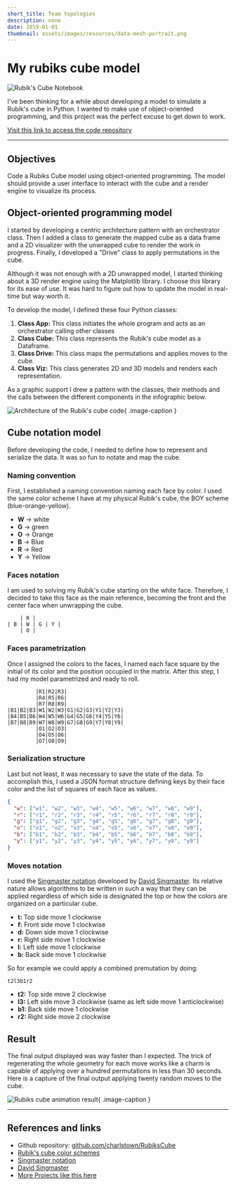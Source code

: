 ```yaml
---
short_title: Team topologies
description: none
date: 2019-01-01
thumbnail: assets/images/resources/data-mesh-portrait.png
---
```


# My rubiks cube model

![Rubik's Cube Notebook](../assets/images/projects/RubiksCubeMockup.png)

I've been thinking for a while about developing a model to simulate a Rubik's cube in Python. I wanted to make use of object-oriented programming, and this project was the perfect excuse to get down to work.

[Visit this link to access the code repository](https://github.com/charlstown/RubiksCube)

---

## Objectives
Code a Rubiks Cube model using object-oriented programming. The model should provide a user interface to interact with the cube and a render engine to visualize its process.


## Object-oriented programming model
I started by developing a centric architecture pattern with an orchestrator class. Then I added a class to generate the mapped cube as a data frame and a 2D visualizer with the unwrapped cube to render the work in progress. Finally, I developed a "Drive" class to apply permutations in the cube.

Although it was not enough with a 2D unwrapped model, I started thinking about a 3D render engine using the Matplotlib library. I choose this library for its ease of use. It was hard to figure out how to update the model in real-time but way worth it.

To develop the model, I defined these four Python classes:

1. **Class App:** This class initiates the whole program and acts as an orchestrator calling other classes
2. **Class Cube:** This class represents the Rubik's cube model as a Dataframe.
3. **Class Drive:** This class maps the permutations and applies moves to the cube.
4. **Class Viz:** This class generates 2D and 3D models and renders each representation.

As a graphic support I drew a pattern with the classes, their methods and the calls between the different components in the infographic below.

![Architecture of the Rubik's cube code](../assets/images/projects/AbstractSyntaxTree.png){ .image-caption }


## Cube notation model
Before developing the code, I needed to define how to represent and serialize the data. It was so fun to notate and map the cube.

### Naming convention
First, I established a naming convention naming each face by color. I used the same color scheme I have at my physical Rubik's cube, the BOY scheme (blue-orange-yellow).

- **W** -> white
- **G** -> green
- **O** -> Orange
- **B** -> Blue
- **R** -> Red
- **Y** -> Yellow

### Faces notation
I am used to solving my Rubik's cube starting on the white face. Therefore, I decided to take this face as the main reference, becoming the front and the center face when unwrapping the cube.

```
	| R |
| B | W | G | Y |
	| O |
```

### Faces parametrization
Once I assigned the colors to the faces, I named each face square by the initial of its color and the position occupied in the matrix. After this step, I had my model parametrized and ready to roll.

```
         |R1|R2|R3|
         |R4|R5|R6|
         |R7|R8|R9|
|B1|B2|B3|W1|W2|W3|G1|G2|G3|Y1|Y2|Y3|
|B4|B5|B6|W4|W5|W6|G4|G5|G6|Y4|Y5|Y6|
|B7|B8|B9|W7|W8|W9|G7|G8|G9|Y7|Y8|Y9|
         |O1|O2|O3|
         |O4|O5|O6|
         |O7|O8|O9|
```

### Serialization structure
Last but not least, it was necessary to save the state of the data. To accomplish this, I used a JSON format structure defining keys by their face color and the list of squares of each face as values.

```json
{
  "w": ["w1", "w2", "w3", "w4", "w5", "w6", "w7", "w8", "w9"],
  "r": ["r1", "r2", "r3", "r4", "r5", "r6", "r7", "r8", "r9"],
  "g": ["g1", "g2", "g3", "g4", "g5", "g6", "g7", "g8", "g9"],
  "o": ["o1", "o2", "o3", "o4", "o5", "o6", "o7", "o8", "o9"],
  "b": ["b1", "b2", "b3", "b4", "b5", "b6", "b7", "b8", "b9"],
  "y": ["y1", "y2", "y3", "y4", "y5", "y6", "y7", "y8", "y9"]
}
```


### Moves notation
I used the [Singmaster notation](https://en.wikipedia.org/wiki/Rubik%27s_Cube#Move_notation) developed by [David Singmaster](https://en.wikipedia.org/wiki/David_Singmaster). Its relative nature allows algorithms to be written in such a way that they can be applied regardless of which side is designated the top or how the colors are organized on a particular cube.
  
- **t:** Top side move 1 clockwise
- **f:** Front side move 1 clockwise
- **d:** Down side move 1 clockwise
- **r:** Right side move 1 clockwise
- **l:** Left side move 1 clockwise
- **b:** Back side move 1 clockwise

So for example we could apply a combined premutation by doing:

```
t2l3b1r2
```

- **t2:** Top side move 2 clockwise
- **l3:** Left side move 3 clockwise (same as left side move 1 anticlockwise)
- **b1:** Back side move 1 clockwise
- **r2:** Right side move 2 clockwise


## Result

The final output displayed was way faster than I expected. The trick of regenerating the whole geometry for each move works like a charm is capable of applying over a hundred permutations in less than 30 seconds. Here is a capture of the final output applying twenty random moves to the cube.

![Rubiks cube animation result](../assets/images/projects/rubiks-cube-animation.gif){ .image-caption }

---

## References and links

- Github repository: [github.com/charlstown/RubiksCube](https://github.com/charlstown/RubiksCube)
- [Rubik's cube color schemes](https://ruwix.com/the-rubiks-cube/japanese-western-color-schemes/)
- [Singmaster notation](https://en.wikipedia.org/wiki/Rubik%27s_Cube#Move_notation)
- [David Singmaster](https://en.wikipedia.org/wiki/David_Singmaster)
- [More Projects like this here](https://carlosgrande.me/category/myworks/my-personal-projects/)